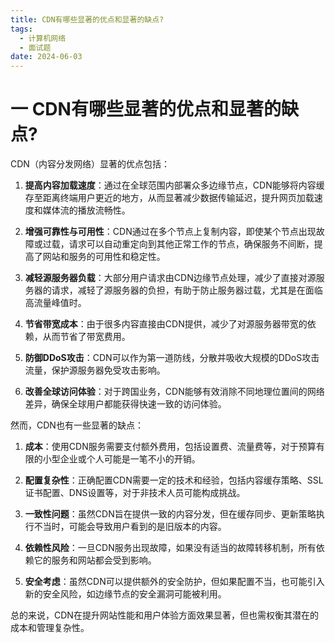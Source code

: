 ```yaml
---
title: CDN有哪些显著的优点和显著的缺点?
tags:
  - 计算机网络
  - 面试题
date: 2024-06-03
---
```

# 一 CDN有哪些显著的优点和显著的缺点?

CDN（内容分发网络）显著的优点包括：

1. **提高内容加载速度**：通过在全球范围内部署众多边缘节点，CDN能够将内容缓存至距离终端用户更近的地方，从而显著减少数据传输延迟，提升网页加载速度和媒体流的播放流畅性。
    
2. **增强可靠性与可用性**：CDN通过在多个节点上复制内容，即使某个节点出现故障或过载，请求可以自动重定向到其他正常工作的节点，确保服务不间断，提高了网站和服务的可用性和稳定性。
    
3. **减轻源服务器负载**：大部分用户请求由CDN边缘节点处理，减少了直接对源服务器的请求，减轻了源服务器的负担，有助于防止服务器过载，尤其是在面临高流量峰值时。
    
4. **节省带宽成本**：由于很多内容直接由CDN提供，减少了对源服务器带宽的依赖，从而节省了带宽费用。
    
5. **防御DDoS攻击**：CDN可以作为第一道防线，分散并吸收大规模的DDoS攻击流量，保护源服务器免受攻击影响。
    
6. **改善全球访问体验**：对于跨国业务，CDN能够有效消除不同地理位置间的网络差异，确保全球用户都能获得快速一致的访问体验。
    

然而，CDN也有一些显著的缺点：

1. **成本**：使用CDN服务需要支付额外费用，包括设置费、流量费等，对于预算有限的小型企业或个人可能是一笔不小的开销。
    
2. **配置复杂性**：正确配置CDN需要一定的技术和经验，包括内容缓存策略、SSL证书配置、DNS设置等，对于非技术人员可能构成挑战。
    
3. **一致性问题**：虽然CDN旨在提供一致的内容分发，但在缓存同步、更新策略执行不当时，可能会导致用户看到的是旧版本的内容。
    
4. **依赖性风险**：一旦CDN服务出现故障，如果没有适当的故障转移机制，所有依赖它的服务和网站都会受到影响。
    
5. **安全考虑**：虽然CDN可以提供额外的安全防护，但如果配置不当，也可能引入新的安全风险，如边缘节点的安全漏洞可能被利用。
    

总的来说，CDN在提升网站性能和用户体验方面效果显著，但也需权衡其潜在的成本和管理复杂性。

